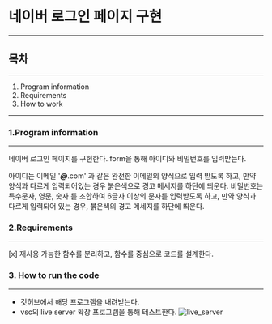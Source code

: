 # 네이버 로그인 페이지 구현
---




## 목차
---
1. Program information
2. Requirements
3. How to work
---

### 1.Program information
---
네이버 로그인 페이지를 구현한다.
form을 통해 아이디와 비밀번호를 입력받는다. 

아이디는 이메일 '___@___.com' 과 같은 완전한 이메일의 양식으로 입력 받도록 하고, 만약 양식과 다르게 입력되어있는 경우 붉은색으로 경고 메세지를 하단에 띄운다. 
비밀번호는 특수문자, 영문, 숫자 를 조합하여 6글자 이상의 문자를 입력받도록 하고, 만약 양식과 다르게 입력되어 있는 경우, 붉은색의 경고 메세지를 하단에 띄운다. 


### 2.Requirements
---
[x] 재사용 가능한 함수를 분리하고, 함수를 중심으로 코드를 설계한다. 



### 3. How to run the code
---
- 깃허브에서 해당 프로그램을 내려받는다. 
- vsc의 live server 확장 프로그램을 통해 테스트한다.
  ![live_server](https://github.com/chaeyoungg/js_naverlogin/blob/main/mission01/images/%EB%9D%BC%EC%9D%B4%EB%B8%8C%EC%84%9C%EB%B2%84.png)

